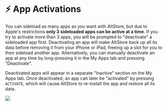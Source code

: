 # ⚡ App Activations

You can sideload as many apps as you want with AltStore, but due to Apple's restrictions **only 3 sideloaded apps can be active at a time**. If you try to activate more than 3 apps, you will be prompted to "deactivate" a sideloaded app first. Deactivating an app will make AltStore back up all its data before removing it from your iPhone or iPad, freeing up a slot for you to then sideload another app. Alternatively, you can manually deactivate an app at any time by long-pressing it in the My Apps tab and pressing "Deactivate".

Deactivated apps will appear in a separate "Inactive" section on the My Apps tab. Once deactivated, an app can later be "activated" by pressing `ACTIVATE`, which will cause AltStore to re-install the app and restore all its data.

&#x20;                                              ![](../../.gitbook/assets/IMG\_3844.PNG)        &#x20;
